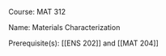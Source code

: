 




Course: MAT 312

Name: Materials Characterization

Prerequisite(s): [[ENS 202]] and [[MAT 204]]
